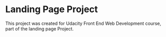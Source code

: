 # Landing Page Project

This project was created for Udacity Front End Web Development course, part of the landing page Project.
